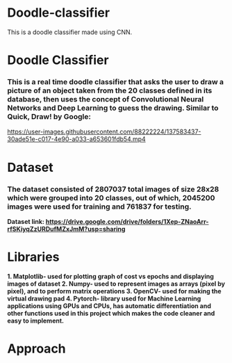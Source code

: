 # Doodle-classifier
This is a doodle classifier made using CNN.


<h1> Doodle Classifier </h1>

###  This is a real time doodle classifier that asks the user to draw a picture of an object taken from the 20 classes defined in its database, then uses the concept of Convolutional Neural Networks and Deep Learning to guess the drawing. Similar to Quick, Draw! by Google: ###

https://user-images.githubusercontent.com/88222224/137583437-30ade51e-c017-4e90-a033-a653601fdb54.mp4

<h1> Dataset </h1>

### The dataset consisted of 2807037 total images of size 28x28 which were grouped into 20 classes, out of which, 2045200 images were used for training and 761837 for testing. ###
**Dataset link: https://drive.google.com/drive/folders/1Xep-ZNaoArr-rfSKiyqZzURDufMZxJmM?usp=sharing** 

<h1> Libraries </h1>

**1. Matplotlib- used for plotting graph of cost vs epochs and displaying images of dataset
2. Numpy- used to represent images as arrays (pixel by pixel), and to perform matrix operations 
3. OpenCV- used for making the virtual drawing pad
4. Pytorch- library used for Machine Learning applications using GPUs and CPUs, has automatic differentiation and other functions used in this project which makes the code cleaner and easy to implement.** 

<h1> Approach </h1>
